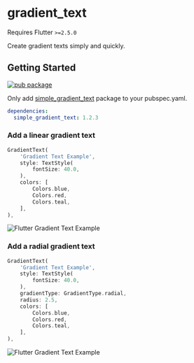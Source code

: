 # gradient_text
Requires Flutter `>=2.5.0`

Create gradient texts simply and quickly.

## Getting Started
[![pub package](https://pub.dev/static/img/pub-dev-logo-2x.png?hash=umitaheu8hl7gd3mineshk2koqfngugi)](https://pub.dev/packages/simple_gradient_text)

Only add [simple_gradient_text](https://pub.dev/packages/simple_gradient_text) package to your pubspec.yaml.

```yaml
dependencies:
  simple_gradient_text: 1.2.3
```

### **Add a linear gradient text**
```dart 
GradientText(
    'Gradient Text Example',
    style: TextStyle(
        fontSize: 40.0,
    ),
    colors: [
        Colors.blue,
        Colors.red,
        Colors.teal,
    ],
),
```
![Flutter Gradient Text Example](https://i.postimg.cc/C1SrgR1n/gradient-text-example.jpg)


### **Add a radial gradient text**
```dart 
GradientText(
    'Gradient Text Example',
    style: TextStyle(
        fontSize: 40.0,
    ),
    gradientType: GradientType.radial,
    radius: 2.5,
    colors: [
        Colors.blue,
        Colors.red,
        Colors.teal,
    ],
),
```
![Flutter Gradient Text Example](https://i.postimg.cc/0y8XcS14/radial-gradient.jpg)